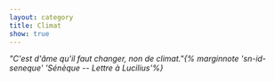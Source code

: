 ```yaml
---
layout: category
title: Climat
show: true
---
```



<p class="message">
<cite>"C'est d'âme qu'il faut changer, non de climat."{% marginnote 'sn-id-seneque' 'Sénèque -- Lettre à Lucilius'%}</cite>
</p>



